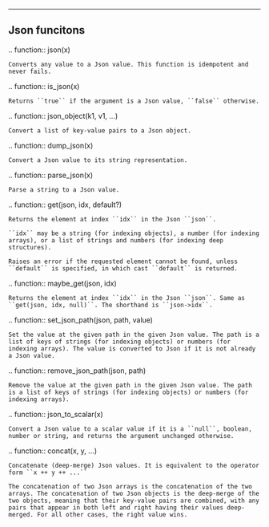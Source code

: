 ------------------------
Json funcitons
------------------------

.. function:: json(x)

    Converts any value to a Json value. This function is idempotent and never fails.

.. function:: is_json(x)

    Returns ``true`` if the argument is a Json value, ``false`` otherwise.

.. function:: json_object(k1, v1, ...)

    Convert a list of key-value pairs to a Json object.

.. function:: dump_json(x)

    Convert a Json value to its string representation.

.. function:: parse_json(x)

    Parse a string to a Json value.


.. function:: get(json, idx, default?)

    Returns the element at index ``idx`` in the Json ``json``. 
    
    ``idx`` may be a string (for indexing objects), a number (for indexing arrays), or a list of strings and numbers (for indexing deep structures).
    
    Raises an error if the requested element cannot be found, unless ``default`` is specified, in which cast ``default`` is returned.

.. function:: maybe_get(json, idx)

    Returns the element at index ``idx`` in the Json ``json``. Same as ``get(json, idx, null)``. The shorthand is ``json->idx``.


.. function:: set_json_path(json, path, value)

    Set the value at the given path in the given Json value. The path is a list of keys of strings (for indexing objects) or numbers (for indexing arrays). The value is converted to Json if it is not already a Json value.

.. function:: remove_json_path(json, path)

    Remove the value at the given path in the given Json value. The path is a list of keys of strings (for indexing objects) or numbers (for indexing arrays).

.. function:: json_to_scalar(x)

    Convert a Json value to a scalar value if it is a ``null``, boolean, number or string, and returns the argument unchanged otherwise.

.. function:: concat(x, y, ...)

    Concatenate (deep-merge) Json values. It is equivalent to the operator form ``x ++ y ++ ...``

    The concatenation of two Json arrays is the concatenation of the two arrays. The concatenation of two Json objects is the deep-merge of the two objects, meaning that their key-value pairs are combined, with any pairs that appear in both left and right having their values deep-merged. For all other cases, the right value wins.

